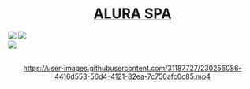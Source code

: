 <h1 align="center"> <a href="https://alura-spa-topaz.vercel.app/" target="_blank" rel="noopener noreferrer">ALURA SPA</a></h1>

<div>
  <img src="https://img.shields.io/badge/HTML-239120?style=for-the-badge&logo=html5&logoColor=white">
  <img src="https://img.shields.io/badge/SCSS-239120?&style=for-the-badge&labelColor=ff69b4&color=ff69b4&logo=sass&logoColor=white">
  <br>
  <img src="https://img.shields.io/badge/Made%20for-VSCode-1f425f.svg">
</div><br>

<div align="center">

https://user-images.githubusercontent.com/31187727/230256086-4416d553-56d4-4121-82ea-7c750afc0c85.mp4
 
</div>
